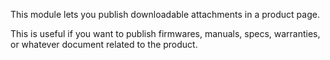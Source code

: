 This module lets you publish downloadable attachments in a product page.

This is useful if you want to publish firmwares, manuals, specs,
warranties, or whatever document related to the product.
